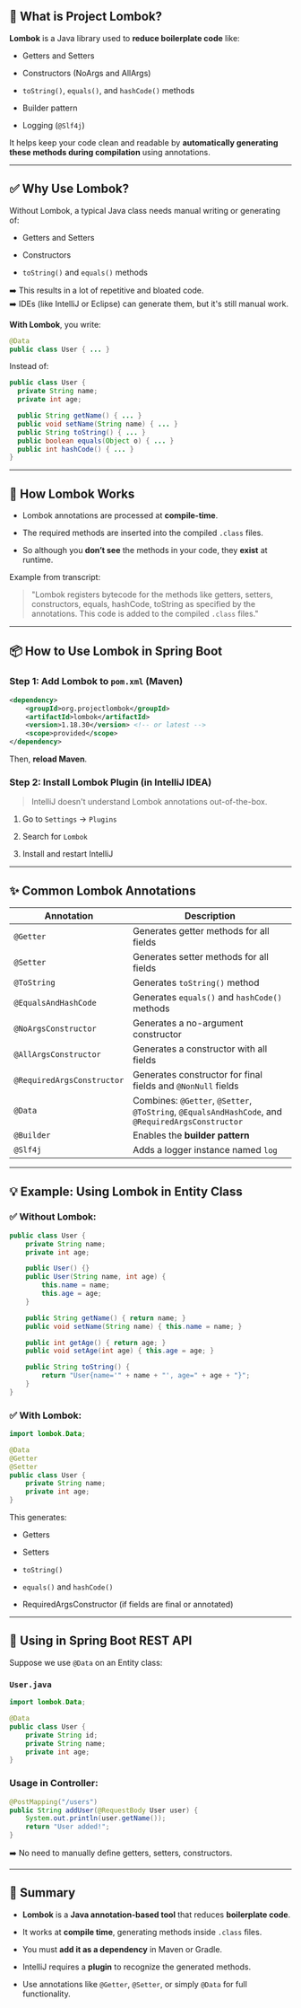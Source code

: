 
## 📘 What is Project Lombok?

**Lombok** is a Java library used to **reduce boilerplate code** like:

- Getters and Setters
    
- Constructors (NoArgs and AllArgs)
    
- `toString()`, `equals()`, and `hashCode()` methods
    
- Builder pattern
    
- Logging (`@Slf4j`)
    

It helps keep your code clean and readable by **automatically generating these methods during compilation** using annotations.

---

## ✅ Why Use Lombok?

Without Lombok, a typical Java class needs manual writing or generating of:

- Getters and Setters
    
- Constructors
    
- `toString()` and `equals()` methods
    

➡️ This results in a lot of repetitive and bloated code.  
➡️ IDEs (like IntelliJ or Eclipse) can generate them, but it's still manual work.

**With Lombok**, you write:

```java
@Data
public class User { ... }
```

Instead of:

```java
public class User {
  private String name;
  private int age;

  public String getName() { ... }
  public void setName(String name) { ... }
  public String toString() { ... }
  public boolean equals(Object o) { ... }
  public int hashCode() { ... }
}
```

---

## 🔧 How Lombok Works

- Lombok annotations are processed at **compile-time**.
    
- The required methods are inserted into the compiled `.class` files.
    
- So although you **don’t see** the methods in your code, they **exist** at runtime.
    

Example from transcript:

> "Lombok registers bytecode for the methods like getters, setters, constructors, equals, hashCode, toString as specified by the annotations. This code is added to the compiled `.class` files."

---

## 📦 How to Use Lombok in Spring Boot

### Step 1: Add Lombok to `pom.xml` (Maven)

```xml
<dependency>
    <groupId>org.projectlombok</groupId>
    <artifactId>lombok</artifactId>
    <version>1.18.30</version> <!-- or latest -->
    <scope>provided</scope>
</dependency>
```

Then, **reload Maven**.

### Step 2: Install Lombok Plugin (in IntelliJ IDEA)

> IntelliJ doesn't understand Lombok annotations out-of-the-box.

1. Go to `Settings` → `Plugins`
    
2. Search for `Lombok`
    
3. Install and restart IntelliJ
    

---

## ✨ Common Lombok Annotations

|Annotation|Description|
|---|---|
|`@Getter`|Generates getter methods for all fields|
|`@Setter`|Generates setter methods for all fields|
|`@ToString`|Generates `toString()` method|
|`@EqualsAndHashCode`|Generates `equals()` and `hashCode()` methods|
|`@NoArgsConstructor`|Generates a no-argument constructor|
|`@AllArgsConstructor`|Generates a constructor with all fields|
|`@RequiredArgsConstructor`|Generates constructor for final fields and `@NonNull` fields|
|`@Data`|Combines: `@Getter`, `@Setter`, `@ToString`, `@EqualsAndHashCode`, and `@RequiredArgsConstructor`|
|`@Builder`|Enables the **builder pattern**|
|`@Slf4j`|Adds a logger instance named `log`|

---

## 💡 Example: Using Lombok in Entity Class

### ✅ Without Lombok:

```java
public class User {
    private String name;
    private int age;

    public User() {}
    public User(String name, int age) {
        this.name = name;
        this.age = age;
    }

    public String getName() { return name; }
    public void setName(String name) { this.name = name; }

    public int getAge() { return age; }
    public void setAge(int age) { this.age = age; }

    public String toString() {
        return "User{name='" + name + "', age=" + age + "}";
    }
}
```

### ✅ With Lombok:

```java
import lombok.Data;

@Data
@Getter
@Setter
public class User {
    private String name;
    private int age;
}
```

This generates:

- Getters
    
- Setters
    
- `toString()`
    
- `equals()` and `hashCode()`
    
- RequiredArgsConstructor (if fields are final or annotated)
    

---

## 🔨 Using in Spring Boot REST API

Suppose we use `@Data` on an Entity class:

### `User.java`

```java
import lombok.Data;

@Data
public class User {
    private String id;
    private String name;
    private int age;
}
```

### Usage in Controller:

```java
@PostMapping("/users")
public String addUser(@RequestBody User user) {
    System.out.println(user.getName());
    return "User added!";
}
```

➡️ No need to manually define getters, setters, constructors.

---

## 🧠 Summary

- **Lombok** is a **Java annotation-based tool** that reduces **boilerplate code**.
    
- It works at **compile time**, generating methods inside `.class` files.
    
- You must **add it as a dependency** in Maven or Gradle.
    
- IntelliJ requires a **plugin** to recognize the generated methods.
    
- Use annotations like `@Getter`, `@Setter`, or simply `@Data` for full functionality.
    
